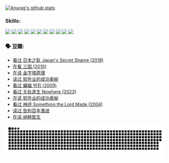 
[![Anurag's github stats](https://github-readme-stats.vercel.app/api?username=w940853815)](https://github.com/anuraghazra/github-readme-stats)

### Skills:

<code><img height="32" src="https://cdn.jsdelivr.net/npm/simple-icons@v5/icons/python.svg"></code>
<code><img height="32" src="https://cdn.jsdelivr.net/npm/simple-icons@v5/icons/javascript.svg"></code>
<code><img height="32" src="https://cdn.jsdelivr.net/npm/simple-icons@v5/icons/django.svg"></code>
<code><img height="32" src="https://cdn.jsdelivr.net/npm/simple-icons@v5/icons/flask.svg"></code>
<code><img height="32" src="https://cdn.jsdelivr.net/npm/simple-icons@v5/icons/vuetify.svg"></code>
<code><img height="32" src="https://cdn.jsdelivr.net/npm/simple-icons@v5/icons/git.svg"></code>
<code><img height="32" src="https://cdn.jsdelivr.net/npm/simple-icons@v5/icons/docker.svg"></code>
<code><img height="32" src="https://cdn.jsdelivr.net/npm/simple-icons@v5/icons/postgresql.svg"></code>
<code><img height="32" src="https://cdn.jsdelivr.net/npm/simple-icons@v5/icons/elasticsearch.svg"></code>
<code><img height="32" src="https://cdn.jsdelivr.net/npm/simple-icons@v5/icons/macos.svg"></code>
<code><img height="32" src="https://cdn.jsdelivr.net/npm/simple-icons@v5/icons/linux.svg"></code>

### 🗣 豆瓣:

<!-- DOUBAN-ACTIVITIES:START -->
- [看过 日本之耻 Japan's Secret Shame‎ (2018)](https://www.douban.com/people/136069238/status/4431579101/?_i=00701170)
- [在看 三国‎ (2010)](https://www.douban.com/people/136069238/status/4430559482/?_i=00701170)
- [在读 金字塔原理](https://www.douban.com/people/136069238/status/4424812753/?_i=00701170)
- [读过 软件业的成功奥秘](https://www.douban.com/people/136069238/status/4424809958/?_i=00701170)
- [看过 蝙蝠 박쥐‎ (2009)](https://www.douban.com/people/136069238/status/4422787315/?_i=00701170)
- [看过 无处逢生 Nowhere‎ (2023)](https://www.douban.com/people/136069238/status/4416454713/?_i=00701170)
- [在读 软件业的成功奥秘](https://www.douban.com/people/136069238/status/4414815312/?_i=00701170)
- [看过 神迹 Something the Lord Made‎ (2004)](https://www.douban.com/people/136069238/status/4409691983/?_i=00701170)
- [读过 告别百年激进](https://www.douban.com/people/136069238/status/4406414036/?_i=00701170)
- [在读 纳粹医生](https://www.douban.com/people/136069238/status/4406413750/?_i=00701170)
<!-- DOUBAN-ACTIVITIES:END -->


![Snake animation](https://raw.githubusercontent.com/w940853815/w940853815/output/github-contribution-grid-snake.svg)

<!--
**w940853815/w940853815** is a ✨ _special_ ✨ repository because its `README.md` (this file) appears on your GitHub profile.

Here are some ideas to get you started:

- 🔭 I’m currently working on ...
- 🌱 I’m currently learning ...
- 👯 I’m looking to collaborate on ...
- 🤔 I’m looking for help with ...
- 💬 Ask me about ...
- 📫 How to reach me: ...
- 😄 Pronouns: ...
- ⚡ Fun fact: ...
-->
